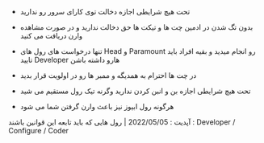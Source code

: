 
- تحت هیچ شرایطی اجازه دخالت توی کارای سرور رو ندارید

- بدون تگ شدن در ادمین چت ها و تیکت ها حق دخالت ندارید و در صورت مشاهده وارن دریافت می کنید 
 
- تنها درخواست های رول های Head  و Paramount  رو انجام میدید و بقیه افراد باید تایید Developer هارو داشته باشن 
 
- در چت ها احترام به همدیگه و ممبر ها رو در اولویت قرار بدید 
 
- تحت هیچ شرایطی اجازه بن و انبن کردن ندارید وگرنه تیک رول مستقیم می شید
 
- هرگونه رول ابیوز نیز باعث وارن گرفتن شما می شود 

آپدیت : 2022/05/05 | رول هایی که باید تابعه این قوانین باشند : Developer /  Configure / Coder
